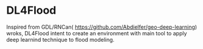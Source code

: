 # DL4Flood

Inspired from GDL/RNCan( https://github.com/Abdielfer/geo-deep-learning) wroks, DL4Flood intent to create an environment with main tool to apply deep learnind technique to flood modeling. 
